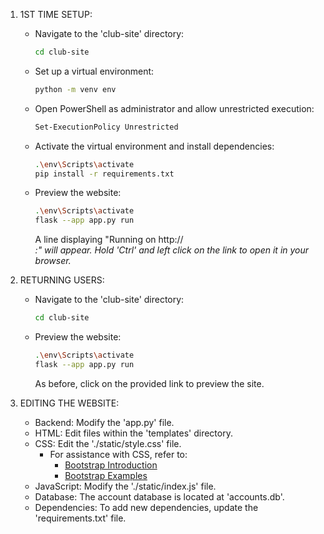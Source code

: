 1. 1ST TIME SETUP:
   - Navigate to the 'club-site' directory:
     ```bash
     cd club-site
     ```
   - Set up a virtual environment:
     ```bash
     python -m venv env
     ```
   - Open PowerShell as administrator and allow unrestricted execution:
     ```bash
     Set-ExecutionPolicy Unrestricted
     ```
   - Activate the virtual environment and install dependencies:
     ```bash
     .\env\Scripts\activate
     pip install -r requirements.txt
     ```
   - Preview the website:
     ```bash
     .\env\Scripts\activate
     flask --app app.py run
     ```
     A line displaying "Running on http://<address>:<port>" will appear. Hold 'Ctrl' and left click on the link to open it in your browser.

2. RETURNING USERS:
   - Navigate to the 'club-site' directory:
     ```bash
     cd club-site
     ```
   - Preview the website:
     ```bash
     .\env\Scripts\activate
     flask --app app.py run
     ```
     As before, click on the provided link to preview the site.

3. EDITING THE WEBSITE:
   - Backend: Modify the 'app.py' file.
   - HTML: Edit files within the 'templates' directory.
   - CSS: Edit the './static/style.css' file.
     - For assistance with CSS, refer to:
       - [Bootstrap Introduction](https://getbootstrap.com/docs/5.3/getting-started/introduction/)
       - [Bootstrap Examples](https://getbootstrap.com/docs/5.3/examples/)
   - JavaScript: Modify the './static/index.js' file.
   - Database: The account database is located at 'accounts.db'.
   - Dependencies: To add new dependencies, update the 'requirements.txt' file.